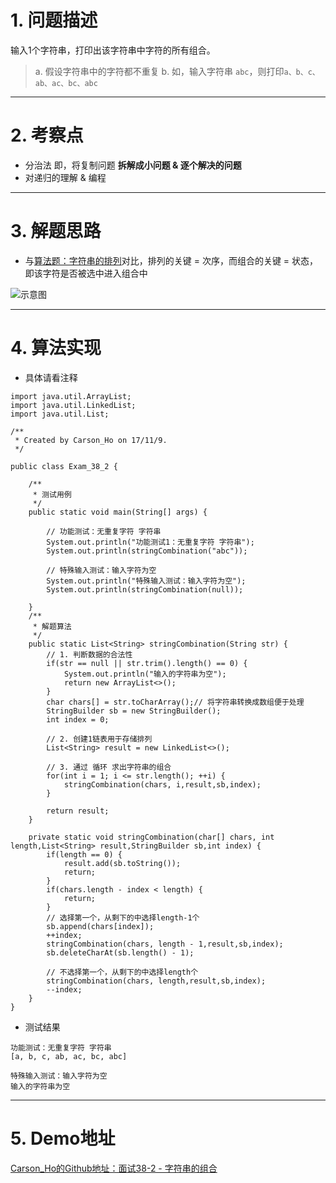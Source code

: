 # 1. 问题描述
输入1个字符串，打印出该字符串中字符的所有组合。
>a. 假设字符串中的字符都不重复
>b. 如，输入字符串 `abc`，则打印`a、b、c、ab、ac、bc、abc`
***
# 2. 考察点
- 分治法
即，将复制问题 **拆解成小问题 & 逐个解决的问题**
- 对递归的理解 & 编程

***
# 3. 解题思路
- 与[算法题：字符串的排列](https://github.com/Carson-Ho/AlgorithmLearning/blob/master/%E5%85%B7%E4%BD%93%E8%AE%B2%E8%A7%A3/%E5%AD%97%E7%AC%A6%E4%B8%B2%E7%9A%84%E6%8E%92%E5%88%97%EF%BC%8838%EF%BC%89.md)对比，排列的关键 = 次序，而组合的关键 = 状态，即该字符是否被选中进入组合中

![示意图](http://upload-images.jianshu.io/upload_images/944365-8f2a037f9fdbae10.png?imageMogr2/auto-orient/strip%7CimageView2/2/w/1240)

***

# 4. 算法实现
- 具体请看注释

```
import java.util.ArrayList;
import java.util.LinkedList;
import java.util.List;

/**
 * Created by Carson_Ho on 17/11/9.
 */

public class Exam_38_2 {

    /**
     * 测试用例
     */
    public static void main(String[] args) {

        // 功能测试：无重复字符 字符串
        System.out.println("功能测试1：无重复字符 字符串");
        System.out.println(stringCombination("abc"));

        // 特殊输入测试：输入字符为空
        System.out.println("特殊输入测试：输入字符为空");
        System.out.println(stringCombination(null));

    }
    /**
     * 解题算法
     */
    public static List<String> stringCombination(String str) {
        // 1. 判断数据的合法性
        if(str == null || str.trim().length() == 0) {
            System.out.println("输入的字符串为空");
            return new ArrayList<>();
        }
        char chars[] = str.toCharArray();// 将字符串转换成数组便于处理
        StringBuilder sb = new StringBuilder();
        int index = 0;

        // 2. 创建1链表用于存储排列
        List<String> result = new LinkedList<>();

        // 3. 通过 循环 求出字符串的组合
        for(int i = 1; i <= str.length(); ++i) {
            stringCombination(chars, i,result,sb,index);
        }

        return result;
    }

    private static void stringCombination(char[] chars, int length,List<String> result,StringBuilder sb,int index) {
        if(length == 0) {
            result.add(sb.toString());
            return;
        }
        if(chars.length - index < length) {
            return;
        }
        // 选择第一个，从剩下的中选择length-1个
        sb.append(chars[index]);
        ++index;
        stringCombination(chars, length - 1,result,sb,index);
        sb.deleteCharAt(sb.length() - 1);

        // 不选择第一个，从剩下的中选择length个
        stringCombination(chars, length,result,sb,index);
        --index;
    }
}
```

- 测试结果

```
功能测试：无重复字符 字符串
[a, b, c, ab, ac, bc, abc]

特殊输入测试：输入字符为空
输入的字符串为空
```

***
# 5. Demo地址
[Carson_Ho的Github地址：面试38-2 - 字符串的组合](https://github.com/Carson-Ho/AlgorithmLearning)